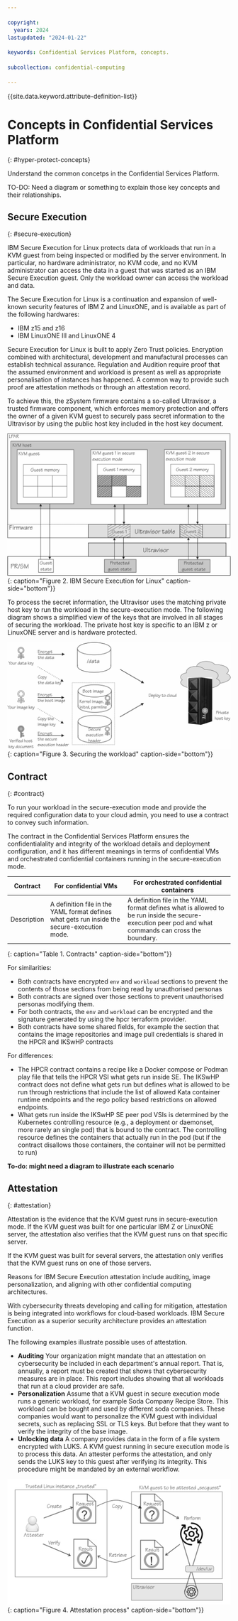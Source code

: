 ```yaml
---

copyright:
  years: 2024
lastupdated: "2024-01-22"

keywords: Confidential Services Platform, concepts.

subcollection: confidential-computing

---
```


{{site.data.keyword.attribute-definition-list}}

# Concepts in Confidential Services Platform
{: #hyper-protect-concepts}

Understand the common concetps in the Confidential Services Platform.

TO-DO: Need a diagram or something to explain those key concepts and their relationships.


## Secure Execution
{: #secure-execution}

IBM Secure Execution for Linux protects data of workloads that run in a KVM guest from being inspected or modified by the server environment. In particular, no hardware administrator, no KVM code, and no KVM administrator can access the data in a guest that was started as an IBM Secure Execution guest. Only the workload owner can access the workload and data.

The Secure Execution for Linux is a continuation and expansion of well-known security features
of IBM Z and LinuxONE, and is available as part of the following hardwares:
   * IBM z15 and z16
   * IBM LinuxONE III and LinuxONE 4

Secure Execution for Linux is built to apply Zero Trust policies. Encryption combined with architectural, development and manufactural processes can establish technical assurance. Regulation and Audition require proof that the assumed environment and workload is present as well as appropriate personalisation of instances has happened. A common way to provide such proof are attestation methods or through an attestation record. 

To achieve this, the zSystem firmware contains a so-called Ultravisor, a trusted firmware component, which enforces memory protection and offers the owner of a given KVM guest to securely pass secret information to the Ultravisor by using the public host key included in the host key document.

![Secure Exuection for Linux](../images/lxse_uv.jpg){: caption="Figure 2. IBM Secure Execution for Linux" caption-side="bottom"}}


To process the secret information, the Ultravisor uses the matching private host key to run the workload in the secure-execution mode. The following diagram shows a simplified view of the keys that are involved in all stages of securing the workload. The private host key is specific to an IBM z or LinuxONE server and is hardware protected. 

![Securing the workload](../images/lxse_flowkeys_otherway.jpg){: caption="Figure 3. Securing the workload" caption-side="bottom"}}



## Contract
{: #contract}


To run your workload in the secure-execution mode and provide the required configuration data to your cloud admin, you need to use a contract to convey such information.

The contract in the Confidential Services Platform ensures the confidentialality and integrity of the workload details and deployment configuration, and it has different meanings in terms of confidential VMs and orchestrated confidential containers running in the secure-execution mode. 

| Contract | For confidential VMs | For orchestrated confidential containers |
|-----|-----|-----|
| Description|  A definition file in the YAML format defines what gets run inside the secure-execution mode.  |   A definition file in the YAML format defines what is allowed to be run inside the secure-execution peer pod and what commands can cross the boundary.|
{: caption="Table 1. Contracts" caption-side="bottom"}}


For similarities:

* Both contracts have encrypted `env` and `workload` sections to prevent the contents of those sections from being read by unauthorised personas
* Both contracts are signed over those sections to prevent unauthorised personas modifying them.
* For both contracts, the `env` and `workload` can be encrypted and the signature generated by using the hpcr terraform provider.
* Both contracts have some shared fields, for example the section that contains the image repositories and image pull credentials is shared in the HPCR and IKSwHP contracts

For differences:

* The HPCR contract contains a recipe like a Docker compose or Podman play file that tells the HPCR VSI what gets run inside SE. The IKSwHP contract does not define what gets run but defines what is allowed to be run through restrictions that include the list of allowed Kata container runtime endpoints and the rego policy based restrictions on allowed endpoints.
* What gets run inside the IKSwHP SE peer pod VSIs is determined by the Kubernetes controlling resource (e.g., a deployment or daemonset, more rarely an single pod) that is bound to the contract. The controlling resource defines the containers that actually run in the pod (but if the contract disallows those containers, the container will not be permitted to run)

**To-do: might need a diagram to illustrate each scenario**


## Attestation
{: #attestation}

Attestation is the evidence that the KVM guest runs in secure-execution mode. If the KVM guest was built for one particular IBM Z or LinuxONE server, the attestation also verifies that the KVM guest runs on that specific server.

If the KVM guest was built for several servers, the attestation only verifies that the KVM guest runs on one of those servers.

Reasons for IBM Secure Execution attestation include auditing, image personalization, and aligning with other confidential computing architectures.

With cybersecurity threats developing and calling for mitigation, attestation is being integrated into workflows for cloud-based workloads. IBM Secure Execution as a superior security architecture provides an attestation function.

The following examples illustrate possible uses of attestation.

* **Auditing**  Your organization might mandate that an attestation on cybersecurity be included in each department's annual report. That is, annually, a report must be created that shows that cybersecurity measures are in place. This report includes showing that all workloads that run at a cloud provider are safe.
* **Personalization**  Assume that a KVM guest in secure execution mode runs a generic workload, for example Soda Company Recipe Store. This workload can be bought and used by different soda companies. These companies would want to personalize the KVM guest with individual secrets, such as replacing SSL or TLS keys. But before that they want to verify the integrity of the base image.
* **Unlocking data**  A company provides data in the form of a file system encrypted with LUKS. A KVM guest running in secure execution mode is to process this data. An attester performs the attestation, and only sends the LUKS key to this guest after verifying its integrity. This procedure might be mandated by an external workflow.


![Attestation process](../images/attestation-process.png){: caption="Figure 4. Attestation process" caption-side="bottom"}}



